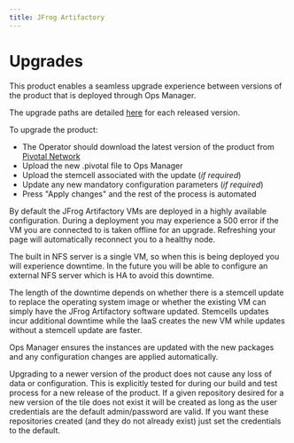 ```yaml
---
title: JFrog Artifactory
---
```


# Upgrades

This product enables a seamless upgrade experience between versions of the product that is deployed through Ops Manager.

The upgrade paths are detailed [here](https://network.pivotal.io/products/p-jfrog-artifactory) for each released version.

To upgrade the product:

* The Operator should download the latest version of the product from [Pivotal Network](https://network.pivotal.io/products/p-jfrog-artifactory)
* Upload the new .pivotal file to Ops Manager
* Upload the stemcell associated with the update (*if required*)
* Update any new mandatory configuration parameters (*if required*)
* Press "Apply changes" and the rest of the process is automated

By default the JFrog Artifactory VMs are deployed in a highly available configuration. During a deployment you may experience a 500 error if the VM you are connected to is taken offline for an upgrade. Refreshing your page will automatically reconnect you to a healthy node.

The built in NFS server is a single VM, so when this is being deployed you will experience downtime. In the future you will be able to configure an external NFS server which is HA to avoid this downtime.

The length of the downtime depends on whether there is a stemcell update to replace the operating system image or whether the existing VM can simply have the JFrog Artifactory software updated. Stemcells updates incur additional downtime while the IaaS creates the new VM while updates without a stemcell update are faster.

Ops Manager ensures the instances are updated with the new packages and any configuration changes are applied automatically.

Upgrading to a newer version of the product does not cause any loss of data or configuration. This is explicitly tested for during our build and test process for a new release of the product.  If a given repository desired for a new version of the tile does not exist it will be created as long as the user credentials are the default admin/password are valid.  If you want these repositories created (and they do not already exist) just set the credentials to the default.
